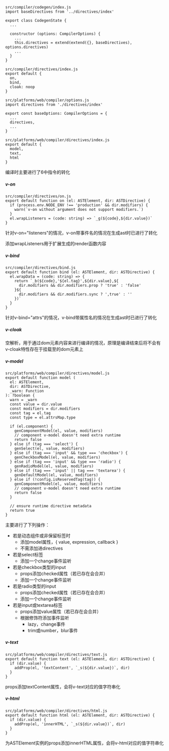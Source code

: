 ```
src/compiler/codegen/index.js
import baseDirectives from '../directives/index'

export class CodegenState {
  ...

  constructor (options: CompilerOptions) {
    ...
    this.directives = extend(extend({}, baseDirectives), options.directives)
    ...
  }
}

src/compiler/directives/index.js
export default {
  on,
  bind,
  cloak: noop
}

src/platforms/web/compiler/options.js
import directives from './directives/index'

export const baseOptions: CompilerOptions = {
  ...
  directives,
  ...
}

src/platforms/web/compiler/directives/index.js
export default {
  model,
  text,
  html
}
```

编译时主要进行了6中指令的转化

##### v-on

```
src/compiler/directives/on.js
export default function on (el: ASTElement, dir: ASTDirective) {
  if (process.env.NODE_ENV !== 'production' && dir.modifiers) {
    warn(`v-on without argument does not support modifiers.`)
  }
  el.wrapListeners = (code: string) => `_g(${code},${dir.value})`
}
```

针对v-on="listeners"的情况，v-on带事件名的情况在生成ast时已进行了转化

添加wrapListeners用于扩展生成的render函数内容

##### v-bind

```
src/compiler/directives/bind.js
export default function bind (el: ASTElement, dir: ASTDirective) {
  el.wrapData = (code: string) => {
    return `_b(${code},'${el.tag}',${dir.value},${
      dir.modifiers && dir.modifiers.prop ? 'true' : 'false'
    }${
      dir.modifiers && dir.modifiers.sync ? ',true' : ''
    })`
  }
}
```

针对v-bind="attrs"的情况，v-bind带属性名的情况在生成ast时已进行了转化

##### v-cloak

空解析，用于通过dom元素内容来进行编译的情况，原理是编译结束后将不会有v-cloak特性存在于挂载至的dom元素上

##### v-model

```
src/platforms/web/compiler/directives/model.js
export default function model (
  el: ASTElement,
  dir: ASTDirective,
  _warn: Function
): ?boolean {
  warn = _warn
  const value = dir.value
  const modifiers = dir.modifiers
  const tag = el.tag
  const type = el.attrsMap.type

  if (el.component) {
    genComponentModel(el, value, modifiers)
    // component v-model doesn't need extra runtime
    return false
  } else if (tag === 'select') {
    genSelect(el, value, modifiers)
  } else if (tag === 'input' && type === 'checkbox') {
    genCheckboxModel(el, value, modifiers)
  } else if (tag === 'input' && type === 'radio') {
    genRadioModel(el, value, modifiers)
  } else if (tag === 'input' || tag === 'textarea') {
    genDefaultModel(el, value, modifiers)
  } else if (!config.isReservedTag(tag)) {
    genComponentModel(el, value, modifiers)
    // component v-model doesn't need extra runtime
    return false
  }

  // ensure runtime directive metadata
  return true
}
```

主要进行了下列操作：

- 若是动态组件或非保留标签时
  - 添加model属性，{ value, expression, callback }
  - 不需添加进directives
- 若是select标签
  - 添加一个change事件监听
- 若是checkbox类型的input
  - props添加checked属性（若已存在会合并）
  - 添加一个change事件监听
- 若是radio类型的input
  - props添加checked属性（若已存在会合并）
  - 添加一个change事件监听
- 若是input或textarea标签
  - props添加value属性（若已存在会合并）
  - 根据修饰符添加事件监听
    - lazy，change事件
    - trim或number，blur事件

##### v-text

```
src/platforms/web/compiler/directives/text.js
export default function text (el: ASTElement, dir: ASTDirective) {
  if (dir.value) {
    addProp(el, 'textContent', `_s(${dir.value})`, dir)
  }
}
```

props添加textContent属性，会将v-text对应的值字符串化

##### v-html

```
src/platforms/web/compiler/directives/html.js
export default function html (el: ASTElement, dir: ASTDirective) {
  if (dir.value) {
    addProp(el, 'innerHTML', `_s(${dir.value})`, dir)
  }
}
```

为ASTElement实例的props添加innerHTML属性，会将v-html对应的值字符串化